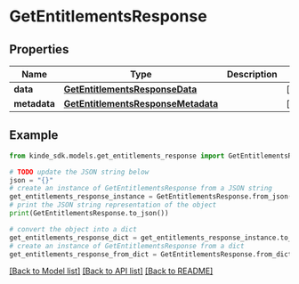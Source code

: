 # GetEntitlementsResponse


## Properties

Name | Type | Description | Notes
------------ | ------------- | ------------- | -------------
**data** | [**GetEntitlementsResponseData**](GetEntitlementsResponseData.md) |  | [optional] 
**metadata** | [**GetEntitlementsResponseMetadata**](GetEntitlementsResponseMetadata.md) |  | [optional] 

## Example

```python
from kinde_sdk.models.get_entitlements_response import GetEntitlementsResponse

# TODO update the JSON string below
json = "{}"
# create an instance of GetEntitlementsResponse from a JSON string
get_entitlements_response_instance = GetEntitlementsResponse.from_json(json)
# print the JSON string representation of the object
print(GetEntitlementsResponse.to_json())

# convert the object into a dict
get_entitlements_response_dict = get_entitlements_response_instance.to_dict()
# create an instance of GetEntitlementsResponse from a dict
get_entitlements_response_from_dict = GetEntitlementsResponse.from_dict(get_entitlements_response_dict)
```
[[Back to Model list]](../README.md#documentation-for-models) [[Back to API list]](../README.md#documentation-for-api-endpoints) [[Back to README]](../README.md)


